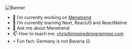 ![Banner](https://github.com/ChristianLutzCL/ChristianLutzCL/blob/master/banner.gif)

- 🔭 I’m currently working on [Menetrend](https://upmock.io)
- 🌱 I’m currently learning Next, ReactJS and ReactNative
- 💬 Ask me about Menetrend
- 📫 How to reach me: chris@inspiredprogrammer.com
- ⚡ Fun fact: Germany is not Bavaria 😉



